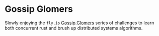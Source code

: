 # Gossip Glomers

Slowly enjoying the `fly.io` [Gossip Glomers](https://fly.io/dist-sys/) series of challenges to learn both concurrent rust and brush up distributed systems algorithms.
